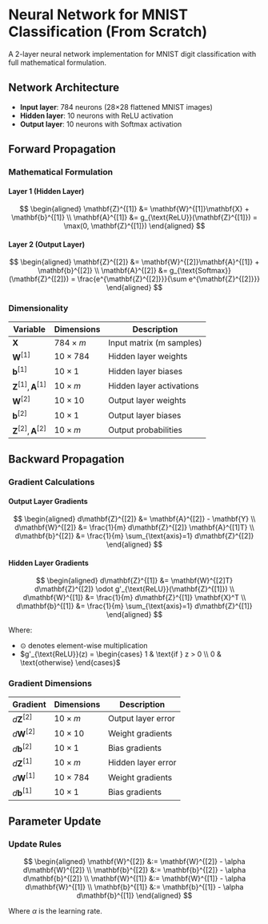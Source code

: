 # Neural Network for MNIST Classification (From Scratch)

A 2-layer neural network implementation for MNIST digit classification with full mathematical formulation.

## Network Architecture
- **Input layer**: 784 neurons (28×28 flattened MNIST images)
- **Hidden layer**: 10 neurons with ReLU activation
- **Output layer**: 10 neurons with Softmax activation

## Forward Propagation

### Mathematical Formulation

#### Layer 1 (Hidden Layer)
$$
\begin{aligned}
\mathbf{Z}^{[1]} &= \mathbf{W}^{[1]}\mathbf{X} + \mathbf{b}^{[1]} \\
\mathbf{A}^{[1]} &= g_{\text{ReLU}}(\mathbf{Z}^{[1]}) = \max(0, \mathbf{Z}^{[1]})
\end{aligned}
$$

#### Layer 2 (Output Layer)
$$
\begin{aligned}
\mathbf{Z}^{[2]} &= \mathbf{W}^{[2]}\mathbf{A}^{[1]} + \mathbf{b}^{[2]} \\
\mathbf{A}^{[2]} &= g_{\text{Softmax}}(\mathbf{Z}^{[2]}) = \frac{e^{\mathbf{Z}^{[2]}}}{\sum e^{\mathbf{Z}^{[2]}}}
\end{aligned}
$$

### Dimensionality
| Variable       | Dimensions  | Description                  |
|----------------|-------------|------------------------------|
| $\mathbf{X}$   | $784 \times m$ | Input matrix (m samples)    |
| $\mathbf{W}^{[1]}$ | $10 \times 784$ | Hidden layer weights       |
| $\mathbf{b}^{[1]}$ | $10 \times 1$   | Hidden layer biases        |
| $\mathbf{Z}^{[1]}, \mathbf{A}^{[1]}$ | $10 \times m$ | Hidden layer activations |
| $\mathbf{W}^{[2]}$ | $10 \times 10$  | Output layer weights      |
| $\mathbf{b}^{[2]}$ | $10 \times 1$   | Output layer biases       |
| $\mathbf{Z}^{[2]}, \mathbf{A}^{[2]}$ | $10 \times m$ | Output probabilities     |

## Backward Propagation

### Gradient Calculations

#### Output Layer Gradients
$$
\begin{aligned}
d\mathbf{Z}^{[2]} &= \mathbf{A}^{[2]} - \mathbf{Y} \\
d\mathbf{W}^{[2]} &= \frac{1}{m} d\mathbf{Z}^{[2]} \mathbf{A}^{[1]T} \\
d\mathbf{b}^{[2]} &= \frac{1}{m} \sum_{\text{axis}=1} d\mathbf{Z}^{[2]}
\end{aligned}
$$

#### Hidden Layer Gradients
$$
\begin{aligned}
d\mathbf{Z}^{[1]} &= \mathbf{W}^{[2]T} d\mathbf{Z}^{[2]} \odot g'_{\text{ReLU}}(\mathbf{Z}^{[1]}) \\
d\mathbf{W}^{[1]} &= \frac{1}{m} d\mathbf{Z}^{[1]} \mathbf{X}^T \\
d\mathbf{b}^{[1]} &= \frac{1}{m} \sum_{\text{axis}=1} d\mathbf{Z}^{[1]}
\end{aligned}
$$

Where:
- $\odot$ denotes element-wise multiplication
- $g'_{\text{ReLU}}(z) = \begin{cases} 1 & \text{if } z > 0 \\ 0 & \text{otherwise} \end{cases}$

### Gradient Dimensions
| Gradient       | Dimensions  | Description                  |
|----------------|-------------|------------------------------|
| $d\mathbf{Z}^{[2]}$ | $10 \times m$ | Output layer error         |
| $d\mathbf{W}^{[2]}$ | $10 \times 10$ | Weight gradients          |
| $d\mathbf{b}^{[2]}$ | $10 \times 1$  | Bias gradients            |
| $d\mathbf{Z}^{[1]}$ | $10 \times m$ | Hidden layer error        |
| $d\mathbf{W}^{[1]}$ | $10 \times 784$ | Weight gradients         |
| $d\mathbf{b}^{[1]}$ | $10 \times 1$  | Bias gradients           |

## Parameter Update

### Update Rules
$$
\begin{aligned}
\mathbf{W}^{[2]} &:= \mathbf{W}^{[2]} - \alpha d\mathbf{W}^{[2]} \\
\mathbf{b}^{[2]} &:= \mathbf{b}^{[2]} - \alpha d\mathbf{b}^{[2]} \\
\mathbf{W}^{[1]} &:= \mathbf{W}^{[1]} - \alpha d\mathbf{W}^{[1]} \\
\mathbf{b}^{[1]} &:= \mathbf{b}^{[1]} - \alpha d\mathbf{b}^{[1]}
\end{aligned}
$$

Where $\alpha$ is the learning rate.
